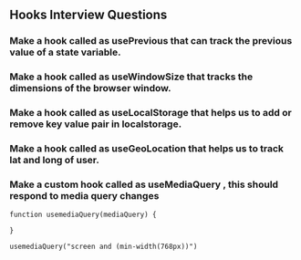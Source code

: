 ## Hooks Interview Questions

### Make a hook called as usePrevious that can track the previous value of a state variable.


### Make a hook called as useWindowSize that tracks the dimensions of the browser window.

### Make a hook called as useLocalStorage that helps us to add or remove key value pair in localstorage.

### Make a hook called as useGeoLocation that helps us to track lat and long of user.


### Make a custom hook called as useMediaQuery , this should respond to media query changes

```
function usemediaQuery(mediaQuery) {

}

usemediaQuery("screen and (min-width(768px))")

```